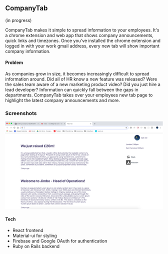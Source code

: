 ## CompanyTab
(in progress)

CompanyTab makes it simple to spread information to your employees. It's a chrome extension and web app that shows company announcements, quick links and timezones. Once you've installed the chrome extension and logged in with your work gmail address, every new tab will show important company information.

#### Problem
As companies grow in size, it becomes increasingly difficult to spread information around. Did all of HR know a new feature was released? Were the sales team aware of a new marketing product video? Did you just hire a lead developer? Information can quickly fall between the gaps in departments. CompanyTab takes over your employees new tab page to highlight the latest company announcements and more.

### Screenshots
![](public/CompanyTab.png)

#### Tech
* React frontend
* Material-ui for styling
* Firebase and Google OAuth for authentication
* Ruby on Rails backend
